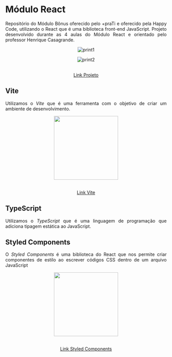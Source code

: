 # Módulo React

<p align="justify"> Repositório do Módulo Bônus oferecido pelo +praTi e oferecido pela Happy Code, utilizando o React que é uma biblioteca front-end JavaScript. Projeto desenvolvido durante as 4 aulas do Módulo React e orientado pelo professor Henrique Casagrande.</p>

<div align="center">
  
  ![print1](https://github.com/diegorafaelvieira/react-happycode-maisprati/assets/31875207/4efa7456-7be3-48a7-9f86-a88a0934be16)

  ![print2](https://github.com/diegorafaelvieira/react-happycode-maisprati/assets/31875207/4a3560dd-da6e-40b3-8997-42420ed722b2)
</div>


<p align="center">
  <a align="center" href="https://react-happycode-maisprati-c99cbs49d-diegorafaelvieira.vercel.app/" target="_blank"> <br>Link Projeto</a>
</p>



## Vite
<p align="justify">Utilizamos o <em>Vite</em> que é uma ferramenta com o objetivo de criar um ambiente de desenvolvimento.</p>

<p float="left" align="center">
  <img height="200" src="https://user-images.githubusercontent.com/31875207/227074347-5c8bf4f6-5f50-4f7e-baf9-d09f52f4e457.PNG">
</p>

<p align="center">
  <a align="center" href="https://vitejs.dev/" target="_blank"> <br>Link Vite</a>
</p>

## TypeScript
<p align="justify">Utilizamos o <em>TypeScript</em> que é uma linguagem de programação que adiciona tipagem estática ao JavaScript.</p>

##  Styled Components
<p align="justify">O <em>Styled Components</em> é uma biblioteca do React que nos permite criar componentes de estilo ao escrever códigos CSS dentro de um arquivo JavaScript</p>

<p float="left" align="center">
  <img height="200" src="https://user-images.githubusercontent.com/31875207/227075570-8c2b1385-b52e-415b-9df2-d95909986bfa.PNG">
</p>

<p align="center">
  <a align="center" href="https://styled-components.com/" target="_blank"> <br>Link Styled Components</a>
</p>
